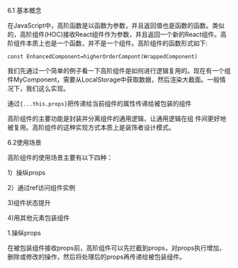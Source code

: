 6.1 基本概念

在JavaScript中，高阶函数是以函数为参数，并且返回值也是函数的函数。类似的，高阶组件(HOC)接收React组件作为参数，并且返回一个新的React组件。高阶组件本质上也是一个函数，并不是一个组件。高阶组件的函数形式如下:

    const EnhancedComponent=higherOrderCompont(WrappedComponent)

我们先通过一个简单的例子看一下高阶组件是如何进行逻辑复用的。现在有一个组件MyComponent，需要从LocalStorage中获取数据，然后渲染大截面。一般情况下，我们这么实现。

通过`{...this.props}`把传递给当前组件的属性传递给被包装的组件

高阶组件的主要功能是封装井分离组件的通用逻辑，让通用逻辑在组
件间更好地被复用。高阶组件的这种实现方式本质上是装饰者设计模式。

6.2使用场景

高阶组件的使用场景主要有以下四种：

1）操纵props

2）通过ref访问组件实例

3)组件状态提升

4)用其他元素包装组件

1.操纵props

在被包装组件接收props前，高阶组件可以先拦截到props，对props执行增加，删除或修改的操作，然后将处理后的props再传递给被包装组件。